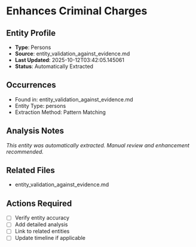 # Enhances Criminal Charges

## Entity Profile
- **Type**: Persons
- **Source**: entity_validation_against_evidence.md
- **Last Updated**: 2025-10-12T03:42:05.145061
- **Status**: Automatically Extracted

## Occurrences
- Found in: entity_validation_against_evidence.md
- Entity Type: persons
- Extraction Method: Pattern Matching

## Analysis Notes
*This entity was automatically extracted. Manual review and enhancement recommended.*

## Related Files
- entity_validation_against_evidence.md

## Actions Required
- [ ] Verify entity accuracy
- [ ] Add detailed analysis
- [ ] Link to related entities
- [ ] Update timeline if applicable
